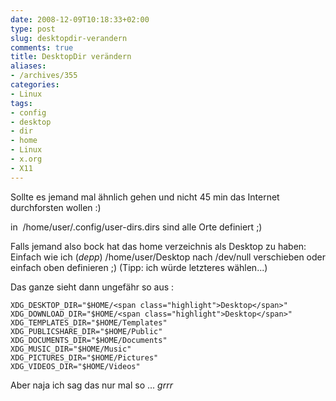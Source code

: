 ```yaml
---
date: 2008-12-09T10:18:33+02:00
type: post
slug: desktopdir-verandern
comments: true
title: DesktopDir verändern
aliases:
- /archives/355
categories:
- Linux
tags:
- config
- desktop
- dir
- home
- Linux
- x.org
- X11
---
```


Sollte es jemand mal ähnlich gehen und nicht 45 min das Internet durchforsten wollen :)

in  /home/user/.config/user-dirs.dirs sind alle Orte definiert ;)

Falls jemand also bock hat das home verzeichnis als Desktop zu haben: Einfach wie ich (*depp*) /home/user/Desktop nach /dev/null verschieben oder einfach oben definieren ;) (Tipp: ich würde letzteres wählen...)

Das ganze sieht dann ungefähr so aus :


    XDG_DESKTOP_DIR="$HOME/<span class="highlight">Desktop</span>"
    XDG_DOWNLOAD_DIR="$HOME/<span class="highlight">Desktop</span>"
    XDG_TEMPLATES_DIR="$HOME/Templates"
    XDG_PUBLICSHARE_DIR="$HOME/Public"
    XDG_DOCUMENTS_DIR="$HOME/Documents"
    XDG_MUSIC_DIR="$HOME/Music"
    XDG_PICTURES_DIR="$HOME/Pictures"
    XDG_VIDEOS_DIR="$HOME/Videos"


Aber naja ich sag das nur mal so ... *grrr*
